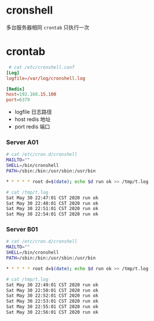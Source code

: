 

# cronshell

多台服务器相同 `crontab` 只执行一次

# crontab

```conf
 # cat /etc/cronshell.conf
[Log]
logfile=/var/log/cronshell.log

[Redis]
host=192.168.15.100
port=6379
```

 * logfile 日志路径
 * host redis 地址
 * port redis 端口

### Server A01

```bash
# cat /etc/cron.d/cronshell
MAILTO=""
SHELL=/bin/cronshell
PATH=/sbin:/bin:/usr/sbin:/usr/bin

* * * * * root d=$(date); echo $d run ok >> /tmp/t.log

# cat /tmp/t.log
Sat May 30 22:47:01 CST 2020 run ok
Sat May 30 22:48:01 CST 2020 run ok
Sat May 30 22:51:01 CST 2020 run ok
Sat May 30 22:54:01 CST 2020 run ok
```

### Server B01

```bash
# cat /etc/cron.d/cronshell
MAILTO=""
SHELL=/bin/cronshell
PATH=/sbin:/bin:/usr/sbin:/usr/bin

* * * * * root d=$(date); echo $d run ok >> /tmp/t.log

# cat /tmp/t.log
Sat May 30 22:49:01 CST 2020 run ok
Sat May 30 22:50:01 CST 2020 run ok
Sat May 30 22:52:01 CST 2020 run ok
Sat May 30 22:53:01 CST 2020 run ok
Sat May 30 22:55:01 CST 2020 run ok
Sat May 30 22:56:01 CST 2020 run ok
```
